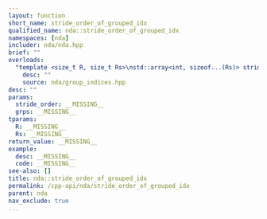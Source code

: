 ```yaml
---
layout: function
short_name: stride_order_of_grouped_idx
qualified_name: nda::stride_order_of_grouped_idx
namespaces: [nda]
includer: nda/nda.hpp
brief: ""
overloads:
  "template <size_t R, size_t Rs>\nstd::array<int, sizeof...(Rs)> stride_order_of_grouped_idx(const std::array<int, R> & stride_order, const std::array<int, Rs> &... grps)":
    desc: ""
    source: nda/group_indices.hpp
desc: ""
params:
  stride_order: __MISSING__
  grps: __MISSING__
tparams:
  R: __MISSING__
  Rs: __MISSING__
return_value: __MISSING__
example:
  desc: __MISSING__
  code: __MISSING__
see-also: []
title: nda::stride_order_of_grouped_idx
permalink: /cpp-api/nda/stride_order_of_grouped_idx
parent: nda
nav_exclude: true
...
```


